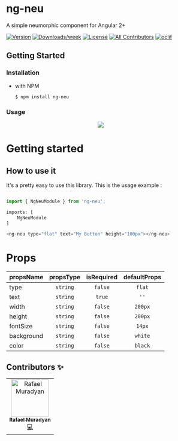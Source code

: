 # ng-neu

A simple neumorphic component for Angular 2+

[![Version](https://img.shields.io/npm/v/open-source-npm-package-template.svg)](https://www.npmjs.com/package/ng-neu)
[![Downloads/week](https://img.shields.io/npm/dw/open-source-npm-package-template.svg)](https://www.npmjs.com/package/ng-neu)
[![License](https://img.shields.io/npm/l/open-source-npm-package-template.svg)](https://github.com/rafaelmrdyn/ng-neu/blob/master/package.json)
[![All Contributors](https://img.shields.io/badge/all_contributors-1-orange.svg?style=flat)](#contributors)
[![oclif](https://img.shields.io/badge/cli-oclif-brightgreen.svg)](https://oclif.io)

## Getting Started

### Installation

- with NPM
  
  ```$ npm install ng-neu```

### Usage

<!-- usage --->

<p align="center">
    <img src="https://i.imgur.com/GTrX0bv.gif" />
</p>

# Getting started

## How to use it
It's a pretty easy to use this library. This is the usage example :
```javascript

import { NgNeuModule } from 'ng-neu'; 

imports: [
    NgNeuModule
]

<ng-neu type="flat" text="My Button" height="100px"></ng-neu>

```

# Props
| propsName | propsType | isRequired | defaultProps |
| --------- | :-------: | :--------: | :----------: |
| type | `string` | `false` | `flat` |
| text | `string` | `true` | `''` |
| width | `string` | `false` | `200px` |
| height | `string` | `false` | `200px` |
| fontSize | `string` | `false` | `14px` |
| background | `string` | `false` | `white` |
| color | `string` | `false` | `black` |

## Contributors ✨

<table>
  <tr>
    <td align="center"><a href="https://github.com/rafaelmrdyn"><img src="https://avatars3.githubusercontent.com/u/33260974?s=460&u=ca2b0f7882cdba1d90481ae471301b95181289d7&v=4" width="100px;" alt="Rafael Muradyan"/><br /><sub><b>Rafael Muradyan</b></sub></a><br /><a href="https://github.com/rafaelmrdyn" title="Code">💻</a></td>
  </tr>
</table>
